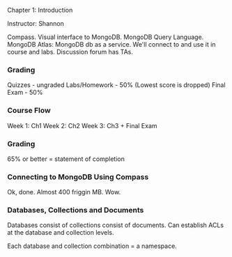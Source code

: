 Chapter 1: Introduction

Instructor: Shannon

Compass. Visual interface to MongoDB.
MongoDB Query Language.
MongoDB Atlas: MongoDB db as a service.
We'll connect to and use it in course and labs.
Discussion forum has TAs.

### Grading
Quizzes - ungraded
Labs/Homework - 50% (Lowest score is dropped)
Final Exam - 50%

### Course Flow
Week 1: Ch1
Week 2: Ch2
Week 3: Ch3 + Final Exam

### Grading
65% or better = statement of completion

### Connecting to MongoDB Using Compass

Ok, done. Almost 400 friggin MB. Wow.

### Databases, Collections and Documents

Databases consist of collections consist of documents.
Can establish ACLs at the database and collection levels.

Each database and collection combination = a namespace.
